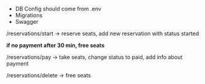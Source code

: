 - DB Config should come from .env
- Migrations
- Swagger

/reservations/start -> reserve seats, add new reservation with status started

**if no payment after 30 min, free seats**

/reservations/pay -> take seats, change status to paid, add info about payment

/reservations/delete -> free seats
